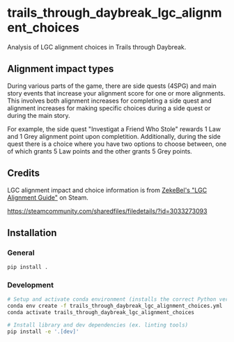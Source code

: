 # trails_through_daybreak_lgc_alignment_choices
Analysis of LGC alignment choices in Trails through Daybreak.

## Alignment impact types
During various parts of the game, there are side quests (4SPG) and main story events that increase your alignment score for one or more alignments. This involves both alignment increases for completing a side quest and alignment increases for making specific choices during a side quest or during the main story.

For example, the side quest "Investigat a Friend Who Stole" rewards 1 Law and 1 Grey alignment point upon completition. Additionally, during the side quest there is a choice where you have two options to choose between, one of which grants 5 Law points and the other grants 5 Grey points.

## Credits
LGC alignment impact and choice information is from [ZekeBel's "LGC Alignment Guide"](https://steamcommunity.com/sharedfiles/filedetails/?id=3033273093) on Steam.

https://steamcommunity.com/sharedfiles/filedetails/?id=3033273093

## Installation
### General
```bash
pip install .
```

### Development
```bash
# Setup and activate conda environment (installs the correct Python version)
conda env create -f trails_through_daybreak_lgc_alignment_choices.yml
conda activate trails_through_daybreak_lgc_alignment_choices

# Install library and dev dependencies (ex. linting tools)
pip install -e '.[dev]'
```